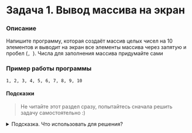 # Задача 1. Вывод массива на экран

### Описание
Напишите программу, которая создаёт массив целых чисел на 10 элементов и выводит на экран все элементы массива через запятую и пробел (`, `). Числа для заполнения массива придумайте сами

### Пример работы программы
```
1, 2, 3, 4, 5, 6, 7, 8, 9, 10
```
#### Подсказки

> Не читайте этот раздел сразу, попытайтесь сначала решить задачу самостоятельно :)

<details>

<summary>Подсказка. Что использовать для решения?</summary>

Чтобы создать массив целых чисел и сразу его инициализировать, нужно указать тип элементов, имя переменной массива, квадратные скобки и список инициализации

Используйте цикл `for` для перебора элементов массива

Используйте `std::cout` для вывода информации

Обратите внимание на то, что после последнего элемента массива нет запятой

</details>

